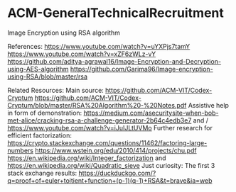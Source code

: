 # ACM-GeneralTechnicalRecruitment
Image Encryption using RSA algorithm

References: 
    https://www.youtube.com/watch?v=uYXPjs7tamY
    https://www.youtube.com/watch?v=xZF6zWLz-vY
    https://github.com/aditya-agrawal16/Image-Encryption-and-Decryption-using-AES-algorithm
    https://github.com/Garima96/Image-encryption-using-RSA/blob/master/rsa
   
Related Resources:
    Main source: https://github.com/ACM-VIT/Codex-Cryptum
        https://github.com/ACM-VIT/Codex-Cryptum/blob/master/RSA%20Algorithm%20-%20Notes.pdf
    Assistive help in form of demonstration: https://medium.com/asecuritysite-when-bob-met-alice/cracking-rsa-a-challenge-generator-2b64c4edb3e7 and /
      https://www.youtube.com/watch?v=iJuIJLtUVMo
    Further research for efficient factorization:
        https://crypto.stackexchange.com/questions/11462/factoring-large-numbers
        https://www.wstein.org/edu/2010/414/projects/chu.pdf
        https://en.wikipedia.org/wiki/Integer_factorization and https://en.wikipedia.org/wiki/Quadratic_sieve
    Just curiosity:
        The first 3 stack exchange results: https://duckduckgo.com/?q=proof+of+euler+toitient+function+(p-1)(q-1)+RSA&t=brave&ia=web
